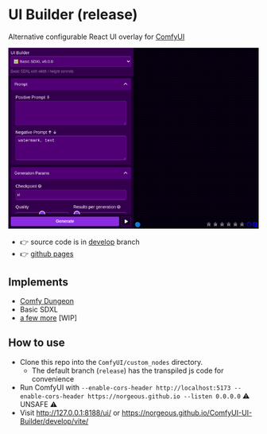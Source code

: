 # UI Builder (release)

Alternative configurable React UI overlay for [ComfyUI](https://github.com/comfyanonymous/ComfyUI)

[![Preview](https://raw.githubusercontent.com/norgeous/ComfyUI-UI-Builder/develop/_storycaps_/App/App_dark.png 'Preview')](https://norgeous.github.io/ComfyUI-UI-Builder/develop/vite/)

- 👉 source code is in [develop](https://github.com/norgeous/ComfyUI-UI-Builder/tree/develop) branch
- 👉 [github pages](https://norgeous.github.io/ComfyUI-UI-Builder/develop/)

## Implements

- [Comfy Dungeon](https://github.com/cubiq/Comfy_Dungeon)
- Basic SDXL
- [a few more](https://github.com/norgeous/ComfyUI-UI-Builder/tree/develop/src/configs) [WIP]

## How to use

- Clone this repo into the `ComfyUI/custom_nodes` directory.
  - The default branch (`release`) has the transpiled js code for convenience
- Run ComfyUI with `--enable-cors-header http://localhost:5173 --enable-cors-header https://norgeous.github.io --listen 0.0.0.0` ⚠️ UNSAFE ⚠️
- Visit http://127.0.0.1:8188/ui/ or https://norgeous.github.io/ComfyUI-UI-Builder/develop/vite/

